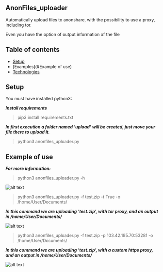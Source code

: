 ## AnonFiles_uploader

Automatically upload files to anonshare, with the possibility to use a proxy, including tor.

Even you have the option of output information of the file

## Table of contents
* [Setup](#setup)
* [Examples](#Example of use)
* [Technologies](#technologies)



	
## Setup
You must have installed python3:

***Install requirements***
>pip3 install requirements.txt

***In first execution a folder named 'upload' will be created, just move your file there to upload it.***
> python3 anonfiles_uploader.py

## Example of use

***For more information:***
>python3 anonfiles_uploader.py -h

![alt text](https://i.imgur.com/tCbVFbE.png)

>python3 anonfiles_uploader.py -f test.zip -t True -o /home/User/Documents/

***In this command we are uploading 'test.zip', with tor proxy, and an output in /home/User/Documents/***

![alt text](https://i.imgur.com/7fkB0ce.jpeg)

>python3 anonfiles_uploader.py -f test.zip -p 103.42.195.70:53281 -o /home/User/Documents/

***In this command we are uploading 'test.zip', with a custom https proxy, and an output in /home/User/Documents/***

![alt text](https://i.imgur.com/g2urSOA.jpeg)




